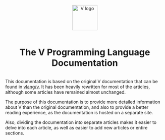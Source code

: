 <div align="center" style="display:grid;place-items:center;">
<p>
    <a href="https://vlang.io/" target="_blank"><img width="80" src="https://raw.githubusercontent.com/vlang/v-logo/master/dist/v-logo.svg?sanitize=true" alt="V logo"></a>
</p>
    <h1>The V Programming Language Documentation</h1>
</div>

This documentation is based on the original V documentation that can be found in
[vlang/v](https://github.com/vlang/v/blob/master/doc/docs.md).
It has been heavily rewritten for most of the articles, although some articles have remained almost unchanged.

The purpose of this documentation is to provide more detailed information about V than the original 
documentation, and also to provide a better reading experience, as the documentation is hosted on a 
separate site.

Also, dividing the documentation into separate articles makes it easier to delve into each article, 
as well as easier to add new articles or entire sections.
